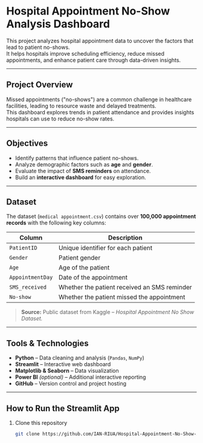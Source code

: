 #  Hospital Appointment No-Show Analysis Dashboard

This project analyzes hospital appointment data to uncover the factors that lead to patient no-shows.  
It helps hospitals improve scheduling efficiency, reduce missed appointments, and enhance patient care through data-driven insights.

---

## Project Overview

Missed appointments ("no-shows") are a common challenge in healthcare facilities, leading to resource waste and delayed treatments.  
This dashboard explores trends in patient attendance and provides insights hospitals can use to reduce no-show rates.

---

## Objectives

- Identify patterns that influence patient no-shows.  
- Analyze demographic factors such as **age** and **gender**.  
- Evaluate the impact of **SMS reminders** on attendance.  
- Build an **interactive dashboard** for easy exploration.

---

##  Dataset

The dataset (`medical appointment.csv`) contains over **100,000 appointment records** with the following key columns:

| Column | Description |
|--------|--------------|
| `PatientID` | Unique identifier for each patient |
| `Gender` | Patient gender |
| `Age` | Age of the patient |
| `AppointmentDay` | Date of the appointment |
| `SMS_received` | Whether the patient received an SMS reminder |
| `No-show` | Whether the patient missed the appointment |

> **Source:** Public dataset from Kaggle – *Hospital Appointment No Show Dataset.*

---

## Tools & Technologies

- **Python** – Data cleaning and analysis (`Pandas`, `NumPy`)
- **Streamlit** – Interactive web dashboard
- **Matplotlib & Seaborn** – Data visualization
- **Power BI** *(optional)* – Additional interactive reporting
- **GitHub** – Version control and project hosting

---

## How to Run the Streamlit App

1. Clone this repository  
   ```bash
   git clone https://github.com/IAN-RIUA/Hospital-Appointment-No-Show-Analysis-Dashboard.git
